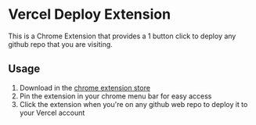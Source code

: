 # Vercel Deploy Extension

This is a Chrome Extension that provides a 1 button click to deploy any github repo that you are visiting.

## Usage

1. Download in the [chrome extension store](https://chrome.google.com/webstore/detail/vercel-deploy/nkignhibadhmcbiiilleogljodcaonjk)
2. Pin the extension in your chrome menu bar for easy access
3. Click the extension when you're on any github web repo to deploy it to your Vercel account
